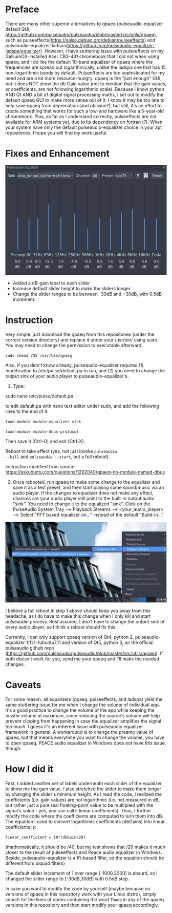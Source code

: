 # Preface
There are many other superior alternatives to qpaeq (pulseaudio-equalizer default GUI, https://github.com/pulseaudio/pulseaudio/blob/master/src/utils/qpaeq), such as pulseeffects(https://salsa.debian.org/debian/pulseeffects) and pulseaudio-equalizer-ladspa(https://github.com/pulseaudio-equalizer-ladspa/equalizer). However, I have stuttering issue with pulseeffects on my GalliumOS-installed Acer CB3-431 chromebook that I did not when using qpaeq, and I do like the default 10-band equalizer of qpaeq where the frequencies are spread out logarithmically, unlike the ladspa one that has 15 non-logarithmic bands by default. Pulseeffects are too sophisticated for my need and are a lot more resource-hungry. qpaeq is the "just enough" GUI, but it does NOT show the db Gain value (not to mention that the gain values, or coefficients, are not following logarithmic scale). Because I know python AND Qt AND a bit of digital signal processing maths, I set out to modify the default qpaeq GUI to make more sense out of it. I know it may be too late to help save qpaeq from deprecation (and oblivion?), but still, it's an effort to create something that works for such a low-end hardware like a 5-year-old chromebook. Plus, as far as I understand correctly, pulseeffects are not available for ARM systems yet, due to its dependency on fortran (?). When your system have only the default pulseaudio-equalizer choice in your apt repositories, I hope you will find my work useful.

# Fixes and Enhancement
![alt text](https://github.com/thanghn90/qpaeq_fix_enhanced/blob/main/qpaeq_fixed_enhanced.png)
- Added a dB-gain label to each slider
- Increase default slider height to make the sliders longer
- Change the slider ranges to be between -30dB and +30dB, with 0.5dB increment.

# Instruction
Very simple: just download the qpaeq from this repositories (under the correct version directory) and replace it under your /usr/bin/ using sudo. You may need to change file permission to executable afterward:

<code>sudo chmod 755 /usr/bin/qpaeq</code>

Also, if you didn't know already, pulseaudio-equalizer requires (1) modification to /etc/pulse/default.pa to run, and (2) you need to change the output sink of your audio player to pulseaudio-equalizer's.
1. Type:

sudo nano /etc/pulse/default.pa

to edit default.pa with nano text editor under sudo, and add the following lines to the end of it:

<code>load-module module-equalizer-sink</code>

<code>load-module module-dbus-protocol</code>

Then save it (Ctrl-O) and exit (Ctrl-X).

Reboot to take effect (yes, not just invoke <code>pulseaudio --kill</code> and <code>pulseaudio --start</code>, but a full reboot).

Instruction modified from source: https://askubuntu.com/questions/1292040/qpaeq-no-module-named-dbus

2. Once rebooted, run qpaeq to make some change to the equalizer and save it as a test preset, and then start playing some sound/music via an audio player. If the changes to equalizer does not make any effect, chances are your audio player still point to the built-in output audio "sink". You need to change it to the equalized "sink". Click on the PulseAudio System Tray --> Playback Streams --> <your_audio_player> --> Select "FFT based equalizer on..." instead of the default "Build-in..."

![alt text](https://github.com/thanghn90/qpaeq_fix_enhanced/blob/main/change_output_sink_of_app.png)

I believe a full reboot in step 1 above should keep you away from this headache, as I do have to make this change when I only kill and start pulseaudio process. Rest assured, I don't have to change the output sink of every audio player, so I think a reboot should fix this.

Currently, I can only support qpaeq version of Qt4, python 2, pulseaudio-equalizer 1:11.1-1ubuntu7.11 and version of Qt5, python 3, on the official pulseaudio github repo (https://github.com/pulseaudio/pulseaudio/blob/master/src/utils/qpaeq). If both doesn't work for you, send me your qpaeq and I'll make the needed changes.
  
# Caveats
For some reason, all equalizers (qpaeq, pulseeffects, and ladspa) yield the same stuttering issue for me when I change the volume of individual app. It's a good practice to change the volume of the app while keeping the master volume at maximum, since reducing the source's volume will help prevent clipping from happening in case the equalizer amplifies the signal too much. I guess it's an inherent issue with pulseaudio equalizer framework in general. A workaround is to change the preamp value of qpaeq, but that means everytime you want to change the volume, you have to open qpaeq. PEACE audio equalizer in Windows does not have this issue, though.

# How I did it
First, I added another set of labels underneath each slider of the equalizer to show me the gain value.
I also stretched the slider to make them longer by changing the slider's minimum height.
As I read the code, I realized the coefficients (i.e. gain values) are not logarithmic (i.e. not measured in dB, but rather just a pure real floating-point value to be multiplied with the signal's value - yes, you can call it linear coefficients). Thus, I further modify the code where the coefficients are computed to turn them into dB.
The equation I used to convert logarithmic coefficients (dbGains) into linear coefficients is:

<code>linear_coefficient = 10^(dbGain/20)</code>

(mathematically, it should be /40, but my test shows that /20 makes it much closer to the result of pulseeffects and Peace audio equalizer in Windows. Beside, pulseaudio-equalizer is a fft-based filter, so the equation should be different from biquad filters)

The default slider increment of 1 over range [-1000,2000] is absurd, so I changed the slider range to [-30dB,30dB] with 0.5dB step.

In case you want to modify the code by yourself (maybe because no versions of qpaeq in this repository work with your Linux distro), simply search for the lines of codes containing the word <code>Thang</code> in any of the qpaeq versions in this repository and then start modify your qpaeq accordingly.
